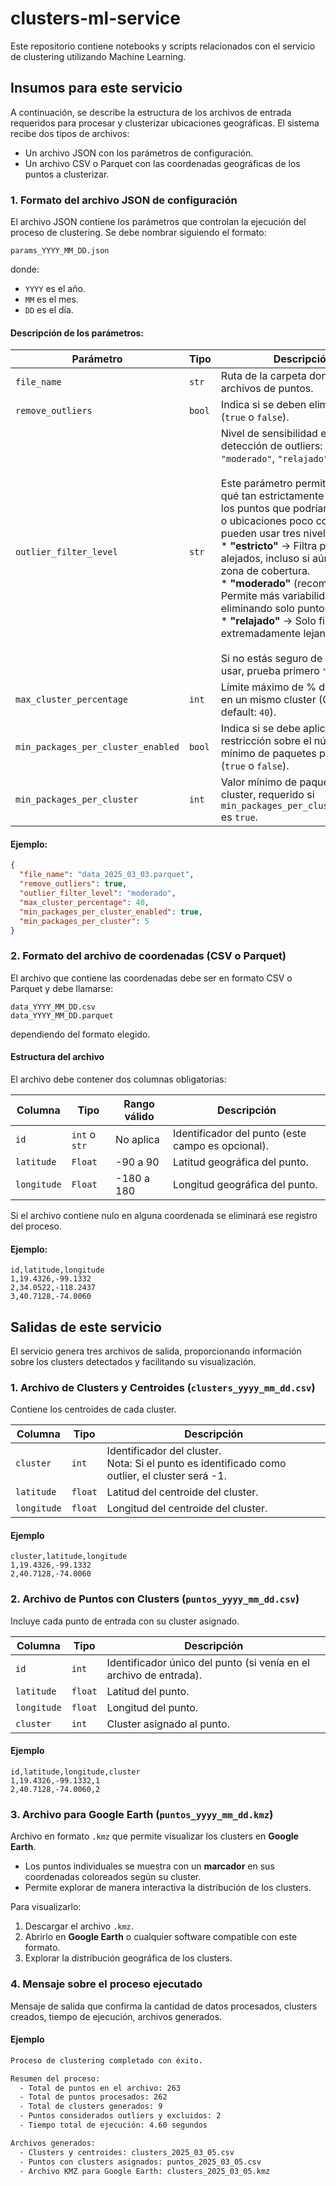 # clusters-ml-service
Este repositorio contiene notebooks y scripts relacionados con el servicio de clustering utilizando Machine Learning.

## Insumos para este servicio
A continuación, se describe la estructura de los archivos de entrada requeridos para procesar y clusterizar ubicaciones geográficas. El sistema recibe dos tipos de archivos:
* Un archivo JSON con los parámetros de configuración.
* Un archivo CSV o Parquet con las coordenadas geográficas de los puntos a clusterizar.

### 1. Formato del archivo JSON de configuración
El archivo JSON contiene los parámetros que controlan la ejecución del proceso de clustering. Se debe nombrar siguiendo el formato:
```
params_YYYY_MM_DD.json
```
donde:

* `YYYY` es el año.
* `MM` es el mes.
* `DD` es el día.

#### Descripción de los parámetros:

| Parámetro                        | Tipo    | Descripción |
|----------------------------------|--------|-------------|
| `file_name`                    | `str`  | Ruta de la carpeta donde están los archivos de puntos. |
| `remove_outliers`                | `bool` | Indica si se deben eliminar outliers (`true` o `false`). |
| `outlier_filter_level`           | `str`  | Nivel de sensibilidad en la detección de outliers: `"estricto"`, `"moderado"`, `"relajado"`. <br> <br> Este parámetro permite ajustar qué tan estrictamente se eliminan los puntos que podrían ser errores o ubicaciones poco comunes. Se pueden usar tres niveles: <br> * **"estricto"** → Filtra puntos más alejados, incluso si aún están en la zona de cobertura. <br> * **"moderado"** (recomendado) → Permite más variabilidad, eliminando solo puntos extremos. <br> * **"relajado"** → Solo filtra puntos extremadamente lejanos. <br> <br> Si no estás seguro de qué nivel usar, prueba primero `"moderado"`.|
| `max_cluster_percentage`                         | `int`  | Límite máximo de % de paquetes en un mismo cluster (0 a 100, default: `40`). |
| `min_packages_per_cluster_enabled` | `bool` | Indica si se debe aplicar una restricción sobre el número mínimo de paquetes por cluster (`true` o `false`).  |
| `min_packages_per_cluster`       | `int`  | Valor mínimo de paquetes por cluster, requerido si `min_packages_per_cluster_enabled` es `true`. |


#### Ejemplo:

```json
{
  "file_name": "data_2025_03_03.parquet",
  "remove_outliers": true,
  "outlier_filter_level": "moderado",
  "max_cluster_percentage": 40,
  "min_packages_per_cluster_enabled": true,
  "min_packages_per_cluster": 5
}
```


### 2. Formato del archivo de coordenadas (CSV o Parquet)

El archivo que contiene las coordenadas debe ser en formato CSV o Parquet y debe llamarse:
```
data_YYYY_MM_DD.csv  
data_YYYY_MM_DD.parquet
```
dependiendo del formato elegido.

#### Estructura del archivo

El archivo debe contener dos columnas obligatorias:

| Columna    | Tipo    | Rango válido  | Descripción |
|------------|--------|---------------|-------------|
| `id`  | `int` o `str` | No aplica| Identificador del punto (este campo es opcional). |
| `latitude`  | `Float` | -90 a 90      | Latitud geográfica del punto. |
| `longitude` | `Float` | -180 a 180    | Longitud geográfica del punto. |

Si el archivo contiene nulo en alguna coordenada se eliminará ese registro del proceso.

#### Ejemplo:

```csv
id,latitude,longitude
1,19.4326,-99.1332
2,34.0522,-118.2437
3,40.7128,-74.0060
```

## Salidas de este servicio

El servicio genera tres archivos de salida, proporcionando información sobre los clusters detectados y facilitando su visualización.  

### 1. Archivo de Clusters y Centroides (`clusters_yyyy_mm_dd.csv`)  
Contiene los centroides de cada cluster.

| Columna        | Tipo   | Descripción |
|---------------|--------|-------------|
| `cluster`     | `int`  | Identificador del cluster. <br> Nota: Si el punto es identificado como outlier, el cluster será -1. |
| `latitude`    | `float` | Latitud del centroide del cluster. |
| `longitude`   | `float` | Longitud del centroide del cluster. |

#### Ejemplo

```csv
cluster,latitude,longitude
1,19.4326,-99.1332
2,40.7128,-74.0060
```

### 2. Archivo de Puntos con Clusters (`puntos_yyyy_mm_dd.csv`)  

Incluye cada punto de entrada con su cluster asignado.  

| Columna     | Tipo   | Descripción |
|------------|--------|-------------|
| `id`       | `int`  | Identificador único del punto (si venía en el archivo de entrada). |
| `latitude` | `float` | Latitud del punto. |
| `longitude`| `float` | Longitud del punto. |
| `cluster`  | `int`  | Cluster asignado al punto. |

#### Ejemplo

```csv
id,latitude,longitude,cluster 
1,19.4326,-99.1332,1 
2,40.7128,-74.0060,2
```


### 3. Archivo para Google Earth (`puntos_yyyy_mm_dd.kmz`)  

Archivo en formato `.kmz` que permite visualizar los clusters en **Google Earth**.  

- Los puntos individuales se muestra con un **marcador** en sus coordenadas coloreados según su cluster.  
- Permite explorar de manera interactiva la distribución de los clusters.  

Para visualizarlo: 
1. Descargar el archivo `.kmz`.  
2. Abrirlo en **Google Earth** o cualquier software compatible con este formato.  
3. Explorar la distribución geográfica de los clusters.  

### 4. Mensaje sobre el proceso ejecutado

Mensaje de salida que confirma la cantidad de datos procesados, clusters creados, tiempo de ejecución, archivos generados.

#### Ejemplo

```txt
Proceso de clustering completado con éxito.

Resumen del proceso:
  - Total de puntos en el archivo: 263
  - Total de puntos procesados: 262
  - Total de clusters generados: 9
  - Puntos considerados outliers y excluidos: 2
  - Tiempo total de ejecución: 4.60 segundos

Archivos generados:
  - Clusters y centroides: clusters_2025_03_05.csv
  - Puntos con clusters asignados: puntos_2025_03_05.csv
  - Archivo KMZ para Google Earth: clusters_2025_03_05.kmz






